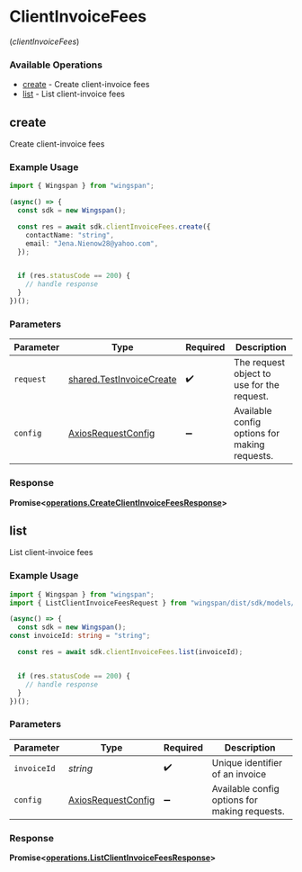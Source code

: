 # ClientInvoiceFees
(*clientInvoiceFees*)

### Available Operations

* [create](#create) - Create client-invoice fees
* [list](#list) - List client-invoice fees

## create

Create client-invoice fees

### Example Usage

```typescript
import { Wingspan } from "wingspan";

(async() => {
  const sdk = new Wingspan();

  const res = await sdk.clientInvoiceFees.create({
    contactName: "string",
    email: "Jena.Nienow28@yahoo.com",
  });


  if (res.statusCode == 200) {
    // handle response
  }
})();
```

### Parameters

| Parameter                                                            | Type                                                                 | Required                                                             | Description                                                          |
| -------------------------------------------------------------------- | -------------------------------------------------------------------- | -------------------------------------------------------------------- | -------------------------------------------------------------------- |
| `request`                                                            | [shared.TestInvoiceCreate](../../models/shared/testinvoicecreate.md) | :heavy_check_mark:                                                   | The request object to use for the request.                           |
| `config`                                                             | [AxiosRequestConfig](https://axios-http.com/docs/req_config)         | :heavy_minus_sign:                                                   | Available config options for making requests.                        |


### Response

**Promise<[operations.CreateClientInvoiceFeesResponse](../../models/operations/createclientinvoicefeesresponse.md)>**


## list

List client-invoice fees

### Example Usage

```typescript
import { Wingspan } from "wingspan";
import { ListClientInvoiceFeesRequest } from "wingspan/dist/sdk/models/operations";

(async() => {
  const sdk = new Wingspan();
const invoiceId: string = "string";

  const res = await sdk.clientInvoiceFees.list(invoiceId);


  if (res.statusCode == 200) {
    // handle response
  }
})();
```

### Parameters

| Parameter                                                    | Type                                                         | Required                                                     | Description                                                  |
| ------------------------------------------------------------ | ------------------------------------------------------------ | ------------------------------------------------------------ | ------------------------------------------------------------ |
| `invoiceId`                                                  | *string*                                                     | :heavy_check_mark:                                           | Unique identifier of an invoice                              |
| `config`                                                     | [AxiosRequestConfig](https://axios-http.com/docs/req_config) | :heavy_minus_sign:                                           | Available config options for making requests.                |


### Response

**Promise<[operations.ListClientInvoiceFeesResponse](../../models/operations/listclientinvoicefeesresponse.md)>**

